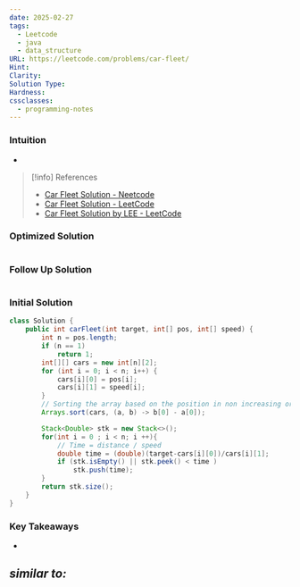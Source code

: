 ```yaml
---
date: 2025-02-27
tags:
  - Leetcode
  - java
  - data_structure
URL: https://leetcode.com/problems/car-fleet/
Hint: 
Clarity: 
Solution Type: 
Hardness: 
cssclasses:
  - programming-notes
---
```

### Intuition
- 

> [!info] References
> - [Car Fleet Solution - Neetcode](https://neetcode.io/problems/car-fleet)
> - [Car Fleet Solution - LeetCode](https://leetcode.com/problems/car-fleet/solutions/6066400/finding-the-number-of-car-fleets-using-stack-79ms)
> - [Car Fleet Solution by LEE - LeetCode](https://leetcode.com/problems/car-fleet/solutions/139850/c-java-python-straight-forward)
### Optimized Solution
```java

```
### Follow Up Solution
```java

```
### Initial Solution
```java title="uses Monotonic Stack"
class Solution {
    public int carFleet(int target, int[] pos, int[] speed) {
        int n = pos.length;
        if (n == 1)
            return 1;
        int[][] cars = new int[n][2];
        for (int i = 0; i < n; i++) {
            cars[i][0] = pos[i];
            cars[i][1] = speed[i];
        }
        // Sorting the array based on the position in non increasing order
        Arrays.sort(cars, (a, b) -> b[0] - a[0]);

        Stack<Double> stk = new Stack<>();
        for(int i = 0 ; i < n; i ++){
            // Time = distance / speed
            double time = (double)(target-cars[i][0])/cars[i][1];
            if (stk.isEmpty() || stk.peek() < time )
                stk.push(time);
        }
        return stk.size();
    }
}
```
### Key Takeaways
- 

*similar to:* 
- 